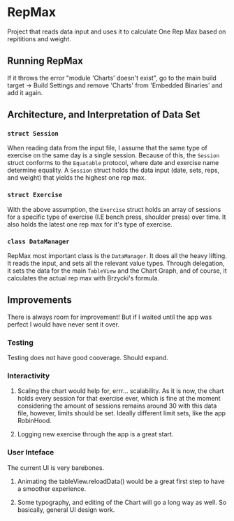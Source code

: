 # RepMax

Project that reads data input and uses it to calculate One Rep Max based on repititions and weight.

## Running RepMax

If it throws the error "module 'Charts' doesn't exist", go to the main build target -> Build Settings and remove 'Charts' from 'Embedded Binaries' and add it again.

## Architecture, and Interpretation of Data Set

### `struct Session`

When reading data from the input file, I assume that the same type of exercise on the same day is a single session. Because of this, the `Session` struct conforms to the `Equatable` protocol, where date and exercise name determine equality. A `Session` struct holds the data input (date, sets, reps, and weight) that yields the highest one rep max.

### `struct Exercise`

With the above assumption, the `Exercise` struct holds an array of sessions for a specific type of exercise (I.E bench press, shoulder press) over time. It also holds the latest one rep max for it's type of exercise.

### `class DataManager`

RepMax most important class is the `DataManager`. It does all the heavy lifting. It reads the input, and sets all the relevant value types. Through delegation, it sets the data for the main `TableView` and the Chart Graph, and of course, it calculates the actual rep max with Brzycki's formula.

## Improvements

There is always room for improvement! But if I waited until the app was perfect I would have never sent it over.

### Testing

Testing does not have good cooverage. Should expand.

### Interactivity

1. Scaling the chart would help for, errr... scalability. As it is now, the chart holds every session for that exercise ever, which is fine at the moment considering the amount of sessions remains around 30 with this data file, however, limits should be set. Ideally different limit sets, like the app RobinHood.

2. Logging new exercise through the app is a great start.

### User Inteface

The current UI is very barebones.

1. Animating the tableView.reloadData() would be a great first step to have a smoother experience.

2. Some typography, and editing of the Chart will go a long way as well. So basically, general UI design work.
